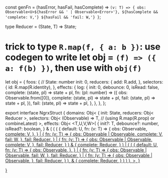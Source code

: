 const genFn = (hasError, hasFail, hasComplete) => `
  (v: T) => {
    obs: Observable<U>${hasError && ' | Observable<Error>'},
    ${hasComplete && 'complete: V,'}
    ${hasFail && 'fail: W,'}
  }
`;

type Reducer<T> = (State, T) => State;

# trick to type `R.map(f, { a: b })`: use codegen to write let obj = `(f) => ({ a: f(b) })`, then use with `obj(f)`

let obj = {
  foos: { // State: number
    init: 0,
    reducers: {
      add: R.add,
    },
    selectors: {
      id: R.map(R.identity),
    },
    effects: {
      log: {
        init: 0,
        debounce: 0,
        isRead: false,
        complete: (state, pl) => state + pl,
        fn: (pl: number) => ({
          obs: Observable.from([0]),
          complete: (state, pl) => state + pl,
          fail: (state, pl) => state + pl,
        }),
        fail: (state, pl) => state + pl,
      },
    },
  },
};

export interface NgrxStruct {
  domains: Obj<
    <State>{
      init: State,
      reducers: Obj<
        Reducer<T>
      >,
      selectors: Obj<
        <T>(Observable<State>) => T, // (using R.map(R.prop) or combineLatest)
      >,
      effects: Obj<
        <T,U,V,W>(
          {
            init?: T,
            debounce?: number,
            isRead?: boolean,
          } & (
            (
              (
                {
                  default: U,
                  fn: (v: T) => {
                    obs: Observable<U>,
                    complete: V,
                  },
                } | {
                  fn: (v: T) => {
                    obs: Observable<U> | Observable<Error>,
                    complete: V,
                    fail: W,
                  },
                  fail: Reducer<W>,
                } | {
                  fn: (v: T) => {
                    obs: Observable<U> | Observable<Error>,
                    complete: V,
                  },
                  fail: Reducer<Error>,
                }
              ) & {
                complete: Reducer<V>,
              }
            ) | (
              (
                {
                  default: U,
                  fn: (v: T) => {
                    obs: Observable<U>,
                  },
                } | {
                  fn: (v: T) => {
                    obs: Observable<U> | Observable<Error>,
                    fail: W,
                  },
                  fail: Reducer<W>,
                } | {
                  fn: (v: T) => {
                    obs: Observable<U> | Observable<Error>,
                  },
                  fail: Reducer<Error>,
                }
              ),
              & {
                complete: Reducer<U>,
              }
            )
          )
        ),
      >,
    }
  >
}
